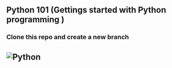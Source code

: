 ## Python 101 (Gettings started with Python programming )

### Clone this repo and create a new branch 
![Python](https://www.python.org/static/community_logos/python-logo-master-v3-TM.png)
-----------------------------------------------------------------------------------



